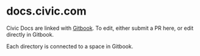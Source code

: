 # docs.civic.com

Civic Docs are linked with [Gitbook](https://app.gitbook.io). To edit, either submit a PR here, or edit directly in Gitbook.

Each directory is connected to a space in Gitbook.